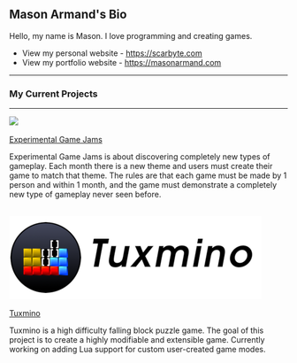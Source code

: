 ## Mason Armand's Bio
Hello, my name is Mason. I love programming and creating games.
 - View my personal website - https://scarbyte.com
 - View my portfolio website - https://masonarmand.com


<hr>

### My Current Projects

<hr>
<img src='https://experimentaljams.com/img/egjams-logo-nonalpha.png'>

[Experimental Game Jams](https://experimentaljams.com)

Experimental Game Jams is about discovering completely new types of gameplay. Each month there is a new theme and users must create their game to match that theme. The rules are that each game must be made by 1 person and within 1 month, and the game must demonstrate a completely new type of gameplay never seen before.

<br>

<img src='https://raw.githubusercontent.com/Scarbyte/Scarbyte/main/tuxmino-github.png'>

[Tuxmino](https://github.com/Scarbyte/tuxmino)

Tuxmino is a high difficulty falling block puzzle game. The goal of this project is to create a highly modifiable and extensible game. Currently working on adding Lua support for custom user-created game modes.
